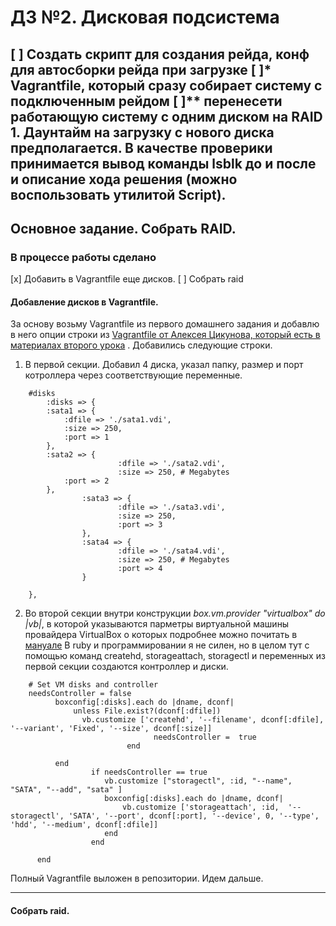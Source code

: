 # ДЗ №2. Дисковая подсистема

[ ] Создать скрипт для создания рейда, конф для автосборки рейда при загрузке
[ ]* Vagrantfile, который сразу собирает систему с подключенным рейдом
[ ]** перенесети работающую систему с одним диском на RAID 1. Даунтайм на загрузку с нового диска предполагается. В качестве проверики принимается вывод команды lsblk до и после и описание хода решения (можно воспользовать утилитой Script). 
---

## Основное задание. Собрать RAID.

### В процессе работы сделано

 [x] Добавить в Vagrantfile еще дисков.
 [ ] Собрать raid

#### Добавление дисков в Vagrantfile.

За основу возьму Vagrantfile из первого домашнего задания и добавлю в него опции строки из [Vagrantfile от Алексея Цикунова, который есть в материалах второго урока](https://github.com/erlong15/otus-linux/blob/master/Vagrantfile) . Добавились следующие строки.

1. В первой секции. Добавил 4 диска, указал папку, размер и порт котроллера через соответствующие переменные.

```
	#disks
		:disks => {
		:sata1 => {
			:dfile => './sata1.vdi',
			:size => 250,
			:port => 1
		},
		:sata2 => {
                        :dfile => './sata2.vdi',
                        :size => 250, # Megabytes
			:port => 2
		},
                :sata3 => {
                        :dfile => './sata3.vdi',
                        :size => 250,
                        :port => 3
                },
                :sata4 => {
                        :dfile => './sata4.vdi',
                        :size => 250, # Megabytes
                        :port => 4
                }

	},

```
2. Во второй секции внутри конструкции *box.vm.provider "virtualbox" do |vb|*, в которой указываются парметры виртуальной машины провайдера VirtualBox о которых подробнее можно почитать в [мануале](https://www.virtualbox.org/manual/ch08.html#vboxmanage-storagectl)
В ruby и программировании я не силен, но в целом тут с помощью команд createhd, storageattach, storagectl и переменных из первой секции создаются контроллер и диски.

```
	# Set VM disks and controller
	needsController = false
		  boxconfig[:disks].each do |dname, dconf|
			  unless File.exist?(dconf[:dfile])
				vb.customize ['createhd', '--filename', dconf[:dfile], '--variant', 'Fixed', '--size', dconf[:size]]
                                needsController =  true
                          end

		  end
                  if needsController == true
                     vb.customize ["storagectl", :id, "--name", "SATA", "--add", "sata" ]
                     boxconfig[:disks].each do |dname, dconf|
                         vb.customize ['storageattach', :id,  '--storagectl', 'SATA', '--port', dconf[:port], '--device', 0, '--type', 'hdd', '--medium', dconf[:dfile]]
                     end
                  end
	
      end

```

Полный Vagrantfile выложен в репозитории. Идем дальше.

---

#### Собрать raid.





